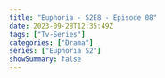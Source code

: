 ```yaml
---
title: "Euphoria - S2E8 - Episode 08"
date: 2023-09-28T12:35:49Z
tags: ["Tv-Series"]
categories: ["Drama"]
series: ["Euphoria S2"]
showSummary: false
---
```


  <mux-player stream-type="on-demand"
  src="https://kp3d-my.sharepoint.com/personal/ryoo_kp3d_onmicrosoft_com/_layouts/15/download.aspx?share=EdgGcNPeCElAsokYMDc1vT4BwaglE9Okk69fVPJXSbzVvA" metadata-video-title="Euphoria - S2E8 - Episode 08" prefer-playback="mse" controls>
  </mux-player>
  
  
  <script src="https://cdn.jsdelivr.net/npm/@mux/mux-player"></script>
  
   <script id="hG00QmsRdLGVsoTx1JTHHsHUvnP2Irrpf9CHJ02j00rK00Q" type="application/ld+json">
 {
  "@context": "https://schema.org/",
  "@type": "VideoObject",
  "name": "Euphoria - S2E8 - Episode 08",
  "contentUrl": "https://stream.mux.com/hG00QmsRdLGVsoTx1JTHHsHUvnP2Irrpf9CHJ02j00rK00Q.m3u8",
  "thumbnailUrl": "https://www.themoviedb.org/t/p/original/dbFJUbalwWQPvUTnv9YAoRvdXuV.jpg?width=314&fit_mode=preserve&time=25",
  "uploadDate": "2023-09-28T12:35:49Z",
}

</script>

